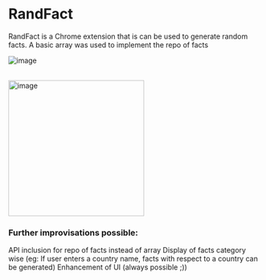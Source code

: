 # RandFact
RandFact is a Chrome extension that is can be used to generate random facts. 
A basic array was used to implement the repo of facts

![image](https://user-images.githubusercontent.com/75256548/157597453-b8a4f7ee-6dd1-4183-b19b-54a1c809fb17.png)
<br/><br/>

<img width="270" alt="image" src="https://user-images.githubusercontent.com/75256548/157597391-b5870b74-405b-4896-b12e-7c21bebfff46.png">


### Further improvisations possible: 
API inclusion for repo of facts instead of array
Display of facts category wise (eg: If user enters a country name, facts with respect to a country can be generated)
Enhancement of UI (always possible ;))
